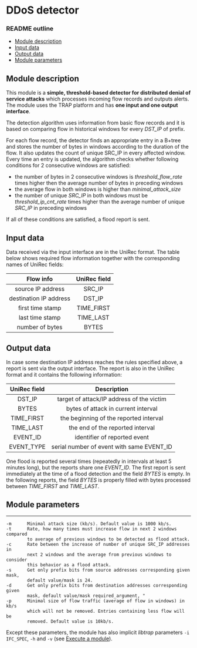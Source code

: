# DDoS detector

### README outline

* [Module description](#module-description)
* [Input data](#input-data)
* [Output data](#output-data)
* [Module parameters](#module-parameters)


## Module description

This module is a **simple, threshold-based detector for distributed denial of service attacks** which processes incoming flow records and outputs alerts.
The module uses the TRAP platform and has **one input and one output interface**.

The detection algorithm uses information from basic flow records and it is based on comparing flow in historical windows for every *DST_IP* of prefix.

For each flow record, the detector finds an appropriate entry in a B+tree and stores the number of bytes in windows according to the duration of the flow. It also updates the count of unique SRC_IP in every affected window.
Every time an entry is updated, the algorithm checks whether following conditions for 2 consecutive windows are satisfied:

* the number of bytes in 2 consecutive windows is *threshold_flow_rate* times higher then the average number of bytes in preceding windows
* the average flow in both windows is higher than *minimal_attack_size*
* the number of unique *SRC_IP* in both windows must be *threshold_ip_cnt_rate* times higher than the average number of unique *SRC_IP* in preceding windows

If all of these conditions are satisfied, a flood report is sent.


## Input data

Data received via the input interface are in the UniRec format. The table below shows required flow information together with the corresponding names of UniRec fields:

| Flow info                    | UniRec field |
|:----------------------------:|:------------:|
| source IP address            | SRC_IP       |
| destination IP address       | DST_IP       |
| first time stamp             | TIME_FIRST   |
| last time stamp              | TIME_LAST    |
| number of bytes              | BYTES        |


## Output data

In case some destination IP address reaches the rules specified above, a report is sent via the output interface.
The report is also in the UniRec format and it contains the following information:

| UniRec field | Description                               |
|:------------:|:-----------------------------------------:|
| DST_IP       | target of attack/IP address of the victim |
| BYTES        | bytes of attack in current interval       |
| TIME_FIRST   | the beginning of the reported interval    |
| TIME_LAST    | the end of the reported interval          |
| EVENT_ID     | identifier of reported event              |
| EVENT_TYPE   | serial number of event with same EVENT_ID |

One flood is reported several times (repeatedly in intervals at least 5 minutes long), but the reports share one *EVENT_ID*. The first report is sent immediately at the time of a flood detection and the field *BYTES* is empty. In the following reports, the field *BYTES* is properly filled with bytes processed between *TIME_FIRST* and *TIME_LAST*.


## Module parameters

------------------
	-m		Minimal attack size (kb/s). Default value is 1000 kb/s.
	-t		Rate, how many times must increase flow in next 2 windows compared
			to average of previous windows to be detected as flood attack.
	-c		Rate between the increase of number of unique SRC_IP addresses in
			next 2 windows and the average from previous windows to consider
			this behavior as a flood attack.
	-s		Get only prefix bits from source addresses corresponding given mask,
			default value/mask is 24.
	-d		Get only prefix bits from destination addresses corresponding given
			mask, default value/mask required_argument, "
	-p		Minimal size of flow traffic (average of flow in windows) in kb/s
			which will not be removed. Entries containing less flow will be
			removed. Default value is 10kb/s.

Except these parameters, the module has also implicit *libtrap* parameters `-i IFC_SPEC`, `-h` and `-v` (see [Execute a module](https://github.com/CESNET/Nemea#try-out-nemea-modules)).
